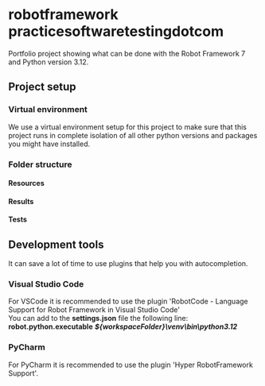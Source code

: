 # robotframework practicesoftwaretestingdotcom
Portfolio project showing what can be done with the Robot Framework 7 and Python version 3.12.

## Project setup

### Virtual environment
We use a virtual environment setup for this project to make sure that this project runs in complete isolation of all other python versions and packages you might have installed.

### Folder structure

#### Resources

#### Results

#### Tests

## Development tools
It can save a lot of time to use plugins that help you with autocompletion.

### Visual Studio Code
For VSCode it is recommended to use the plugin 'RobotCode - Language Support for Robot Framework in Visual Studio Code'  
You can add to the **settings.json** file the following line: **robot.python.executable** ***${workspaceFolder}\venv\bin\python3.12***

### PyCharm
For PyCharm it is recommended to use the plugin 'Hyper RobotFramework Support'.